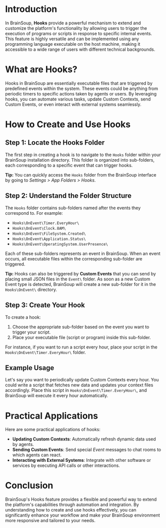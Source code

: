 # Introduction

In BrainSoup, **Hooks** provide a powerful mechanism to extend and customize the platform's functionality by allowing users to trigger the execution of programs or scripts in response to specific internal events. This feature is highly versatile and can be implemented using any programming language executable on the host machine, making it accessible to a wide range of users with different technical backgrounds.

# What are Hooks?

Hooks in BrainSoup are essentially executable files that are triggered by predefined events within the system. These events could be anything from periodic timers to specific actions taken by agents or users. By leveraging hooks, you can automate various tasks, update Custom Contexts, send Custom Events, or even interact with external systems seamlessly.

# How to Create and Use Hooks

## Step 1: Locate the Hooks Folder

The first step in creating a hook is to navigate to the `Hooks` folder within your BrainSoup installation directory. This folder is organized into sub-folders, each corresponding to a specific event that can trigger hooks.

**Tip:** You can quickly access the `Hooks` folder from the BrainSoup interface by going to _Settings > App Folders > Hooks_.

## Step 2: Understand the Folder Structure

The `Hooks` folder contains sub-folders named after the events they correspond to. For example:

- `Hooks\OnEvent\Timer.EveryHour\`
- `Hooks\OnEvent\Clock.8AM\`
- `Hooks\OnEvent\FileSystem.Created\`
- `Hooks\OnEvent\Application.Status\`
- `Hooks\OnEvent\OperatingSystem.UserPresence\`

Each of these sub-folders represents an event in BrainSoup. When an event occurs, all executable files within the corresponding sub-folder are triggered.

**Tip:** Hooks can also be triggered by **Custom Events** that you can send by placing small JSON files in the `Event\` folder. As soon as a new Custom Event type is detected, BrainSoup will create a new sub-folder for it in the `Hooks\OnEvent\` directory.

## Step 3: Create Your Hook

To create a hook:

1. Choose the appropriate sub-folder based on the event you want to trigger your script.
2. Place your executable file (script or program) inside this sub-folder.

For instance, if you want to run a script every hour, place your script in the `Hooks\OnEvent\Timer.EveryHour\` folder.

## Example Usage

Let's say you want to periodically update Custom Contexts every hour. You could write a script that fetches new data and updates your context files accordingly. Place this script in `Hooks\OnEvent\Timer.EveryHour\`, and BrainSoup will execute it every hour automatically.

# Practical Applications

Here are some practical applications of hooks:

- **Updating Custom Contexts**: Automatically refresh dynamic data used by agents.
- **Sending Custom Events**: Send special _Event_ messages to chat rooms to which agents can react.
- **Interacting with External Systems**: Integrate with other software or services by executing API calls or other interactions.

# Conclusion

BrainSoup's Hooks feature provides a flexible and powerful way to extend the platform's capabilities through automation and integration. By understanding how to create and use hooks effectively, you can significantly enhance your workflow and make your BrainSoup environment more responsive and tailored to your needs.